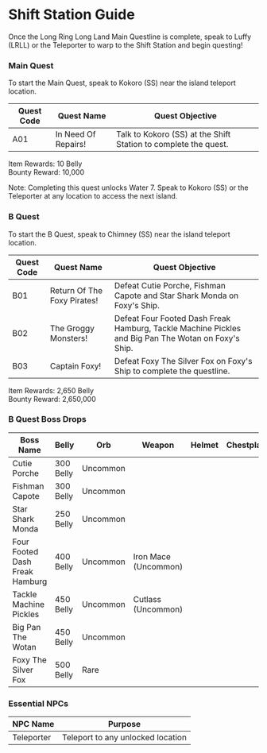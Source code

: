 # Shift Station Guide

Once the Long Ring Long Land Main Questline is complete, speak to Luffy (LRLL) or the Teleporter to warp to the Shift Station and begin questing!

### Main Quest

To start the Main Quest, speak to Kokoro (SS) near the island teleport location.

| Quest Code| Quest Name          | Quest Objective|
|-----------|-----------          |-----------|
| A01       | In Need Of Repairs! |Talk to Kokoro (SS) at the Shift Station to complete the quest.|

Item Rewards: 10 Belly<br>
Bounty Reward: 10,000

Note: Completing this quest unlocks Water 7. Speak to Kokoro (SS) or the Teleporter at any location to access the next island.

### B Quest

To start the B Quest, speak to Chimney (SS) near the island teleport location.

| Quest Code| Quest Name                    | Quest Objective|
|-----------|-----------                    |-----------|
| B01       | Return Of The Foxy Pirates!   |Defeat Cutie Porche, Fishman Capote and Star Shark Monda on Foxy's Ship.|
| B02       | The Groggy Monsters!          |Defeat Four Footed Dash Freak Hamburg, Tackle Machine Pickles and Big Pan The Wotan on Foxy's Ship.|
| B03       | Captain Foxy!                 |Defeat Foxy The Silver Fox on Foxy's Ship to complete the questline.|

Item Rewards: 2,650 Belly<br>
Bounty Reward: 2,650,000

### B Quest Boss Drops

| Boss Name                     | Belly      | Orb       | Weapon                | Helmet    | Chestplate | Leggings  | Boots     | Other           |
|-----------                    |----------- |-----------|-----------            |-----------|----------- |-----------|-----------|-----------      |
| Cutie Porche                  | 300 Belly  | Uncommon  |                       |           |            |           |           |                 |
| Fishman Capote                | 300 Belly  | Uncommon  |                       |           |            |           |           |                 |
| Star Shark Monda              | 250 Belly  | Uncommon  |                       |           |            |           |           |                 |
| Four Footed Dash Freak Hamburg| 400 Belly  | Uncommon  | Iron Mace (Uncommon)  |           |            |           |           |                 |
| Tackle Machine Pickles        | 450 Belly  | Uncommon  | Cutlass (Uncommon)    |           |            |           |           |                 |
| Big Pan The Wotan             | 450 Belly  | Uncommon  |                       |           |            |           |           |                 |
| Foxy The Silver Fox           | 500 Belly  | Rare      |                       |           |            |           |           | Noro Fragment   |


### Essential NPCs

| NPC Name         | Purpose                                        |
|-------------     |-----------                                     |
| Teleporter       | Teleport to any unlocked location              |